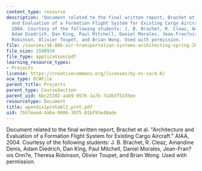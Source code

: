```yaml
---
content_type: resource
description: 'Document related to the final written report, Brachet et al. "Architecture
  and Evaluation of a Formation Flight System for Existing Cargo Aircraft." AIAA,
  2004. Courtesy of the following students: J. B. Brachet, R. Cleaz, Amandine Denis,
  Adam Diedrich, Dan King, Paul Mitchell, Daniel Morales, Jean-Fran?ois Onn?e, Theresa
  Robinson, Olivier Toupet, and Brian Wong. Used with permission.'
file: /courses/16-886-air-transportation-systems-architecting-spring-2004/7b57eaa44aba9806397581bf93e48ade_apendix1prntabl2_prnt.pdf
file_size: 1598934
file_type: application/pdf
learning_resource_types:
- Projects
license: https://creativecommons.org/licenses/by-nc-sa/4.0/
ocw_type: OCWFile
parent_title: Projects
parent_type: CourseSection
parent_uid: 6bc23302-aab9-9576-1a7b-7a3b3f5335ee
resourcetype: Document
title: apendix1prntabl2_prnt.pdf
uid: 7b57eaa4-4aba-9806-3975-81bf93e48ade
---
```

Document related to the final written report, Brachet et al. "Architecture and Evaluation of a Formation Flight System for Existing Cargo Aircraft." AIAA, 2004. Courtesy of the following students: J. B. Brachet, R. Cleaz, Amandine Denis, Adam Diedrich, Dan King, Paul Mitchell, Daniel Morales, Jean-Fran?ois Onn?e, Theresa Robinson, Olivier Toupet, and Brian Wong. Used with permission.